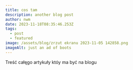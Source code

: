 ```yaml
---
title: cos tam
description: another blog post
author: nwm
date: 2023-11-18T08:35:46.253Z
tags:
  - post
  - featured
image: /assets/blog/zrzut ekranu 2023-11-05 142858.png
imageAlt: just an ad of boots
---
```

Treść całęgo artykuły któy ma być na blogu
